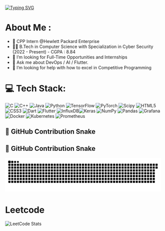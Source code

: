 <a href="https://git.io/typing-svg"><img src="https://readme-typing-svg.demolab.com?font=Bytesized&size=40&pause=1000&width=435&lines=Hello%2C+There!+;This+is+Dhanush+Hebbar;Welcome+to+my+Github!" alt="Typing SVG" /></a>


# About Me : 

- 👷 CPP Intern @Hewlett Packard Enterprise 
- 👨‍🎓 B.Tech in Computer Science with Specialization in Cyber Security (2022 - Present) - CGPA : 8.84
- 💼 I’m looking for Full-Time Opportunities and Internships
- 💬 Ask me about DevOps / AI / Flutter. 
- 🤔 I’m looking for help with how to excel in Competitive Programming
    

# 💻 Tech Stack:
![C](https://img.shields.io/badge/c-%2300599C.svg?style=for-the-badge&logo=c&logoColor=white) ![C++](https://img.shields.io/badge/c++-%2300599C.svg?style=for-the-badge&logo=c%2B%2B&logoColor=white) ![Java](https://img.shields.io/badge/java-%23ED8B00.svg?style=for-the-badge&logo=openjdk&logoColor=white) ![Python](https://img.shields.io/badge/python-3670A0?style=for-the-badge&logo=python&logoColor=ffdd54) ![TensorFlow](https://img.shields.io/badge/TensorFlow-%23FF6F00.svg?style=for-the-badge&logo=TensorFlow&logoColor=white) ![PyTorch](https://img.shields.io/badge/PyTorch-%23EE4C2C.svg?style=for-the-badge&logo=PyTorch&logoColor=white) ![Scipy](https://img.shields.io/badge/SciPy-%230C55A5.svg?style=for-the-badge&logo=scipy&logoColor=%white) ![HTML5](https://img.shields.io/badge/html5-%23E34F26.svg?style=for-the-badge&logo=html5&logoColor=white)  ![CSS3](https://img.shields.io/badge/css3-%231572B6.svg?style=for-the-badge&logo=css3&logoColor=white) ![Dart](https://img.shields.io/badge/dart-%230175C2.svg?style=for-the-badge&logo=dart&logoColor=white) ![Flutter](https://img.shields.io/badge/Flutter-%2302569B.svg?style=for-the-badge&logo=Flutter&logoColor=white) ![InfluxDB](https://img.shields.io/badge/InfluxDB-22ADF6?style=for-the-badge&logo=InfluxDB&logoColor=white)![Keras](https://img.shields.io/badge/Keras-%23D00000.svg?style=for-the-badge&logo=Keras&logoColor=white) ![NumPy](https://img.shields.io/badge/numpy-%23013243.svg?style=for-the-badge&logo=numpy&logoColor=white) ![Pandas](https://img.shields.io/badge/pandas-%23150458.svg?style=for-the-badge&logo=pandas&logoColor=white)  ![Grafana](https://img.shields.io/badge/grafana-%23F46800.svg?style=for-the-badge&logo=grafana&logoColor=white) ![Docker](https://img.shields.io/badge/docker-%230db7ed.svg?style=for-the-badge&logo=docker&logoColor=white) ![Kubernetes](https://img.shields.io/badge/kubernetes-%23326ce5.svg?style=for-the-badge&logo=kubernetes&logoColor=white) ![Prometheus](https://img.shields.io/badge/Prometheus-E6522C?style=for-the-badge&logo=Prometheus&logoColor=white)

## 🐍 GitHub Contribution Snake

## 🐍 GitHub Contribution Snake

<picture>
  <source media="(prefers-color-scheme: dark)" srcset="https://raw.githubusercontent.com/ErascusPlatypus/ErascusPlatypus/output/github-contribution-grid-snake-dark.svg" />
  <source media="(prefers-color-scheme: light)" srcset="https://raw.githubusercontent.com/ErascusPlatypus/ErascusPlatypus/output/github-contribution-grid-snake.svg" />
  <img alt="github-snake" src="https://raw.githubusercontent.com/ErascusPlatypus/ErascusPlatypus/output/github-contribution-grid-snake.svg" />
</picture>


# Leetcode

![LeetCode Stats](https://leetcard.jacoblin.cool/danupheb?theme=dark&font=Courier%20Prime&ext=heatmap)
<!--
**ErascusPlatypus/ErascusPlatypus** is a ✨ _special_ ✨ repository because its `README.md` (this file) appears on your GitHub profile.

Here are some ideas to get you started:

- 🔭 I’m currently working on ...
- 🌱 I’m currently learning ...
- 👯 I’m looking to collaborate on ...
- 🤔 I’m looking for help with ...
- 💬 Ask me about ...
- 📫 How to reach me: ...
- 😄 Pronouns: ...
- ⚡ Fun fact: ...
-->

